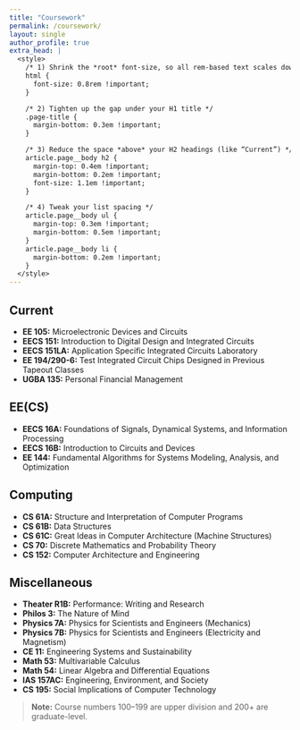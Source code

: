 ```yaml
---
title: "Coursework"
permalink: /coursework/
layout: single
author_profile: true
extra_head: |
  <style>
    /* 1) Shrink the *root* font-size, so all rem-based text scales down */
    html {
      font-size: 0.8rem !important;
    }

    /* 2) Tighten up the gap under your H1 title */
    .page-title {
      margin-bottom: 0.3em !important;
    }

    /* 3) Reduce the space *above* your H2 headings (like “Current”) */
    article.page__body h2 {
      margin-top: 0.4em !important;
      margin-bottom: 0.2em !important;
      font-size: 1.1em !important;
    }

    /* 4) Tweak your list spacing */
    article.page__body ul {
      margin-top: 0.3em !important;
      margin-bottom: 0.5em !important;
    }
    article.page__body li {
      margin-bottom: 0.2em !important;
    }
  </style>
---
```


## Current
- **EE 105:** Microelectronic Devices and Circuits  
- **EECS 151:** Introduction to Digital Design and Integrated Circuits  
- **EECS 151LA:** Application Specific Integrated Circuits Laboratory  
- **EE 194/290-6:** Test Integrated Circuit Chips Designed in Previous Tapeout Classes  
- **UGBA 135:** Personal Financial Management  

## EE(CS)
- **EECS 16A:** Foundations of Signals, Dynamical Systems, and Information Processing  
- **EECS 16B:** Introduction to Circuits and Devices  
- **EE 144:** Fundamental Algorithms for Systems Modeling, Analysis, and Optimization  

## Computing
- **CS 61A:** Structure and Interpretation of Computer Programs  
- **CS 61B:** Data Structures  
- **CS 61C:** Great Ideas in Computer Architecture (Machine Structures)  
- **CS 70:** Discrete Mathematics and Probability Theory  
- **CS 152:** Computer Architecture and Engineering  

## Miscellaneous
- **Theater R1B:** Performance: Writing and Research  
- **Philos 3:** The Nature of Mind  
- **Physics 7A:** Physics for Scientists and Engineers (Mechanics)  
- **Physics 7B:** Physics for Scientists and Engineers (Electricity and Magnetism)  
- **CE 11:** Engineering Systems and Sustainability  
- **Math 53:** Multivariable Calculus  
- **Math 54:** Linear Algebra and Differential Equations  
- **IAS 157AC:** Engineering, Environment, and Society  
- **CS 195:** Social Implications of Computer Technology  

> **Note:** Course numbers 100–199 are upper division and 200+ are graduate-level.
